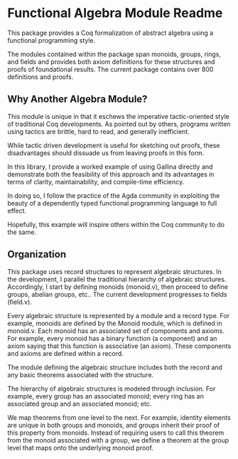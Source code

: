 Functional Algebra Module Readme
================================

This package provides a Coq formalization of abstract algebra using a functional programming style.

The modules contained within the package span monoids, groups, rings, and fields and provides both axiom definitions for these structures and proofs of foundational results. The current package contains over 800 definitions and proofs.

Why Another Algebra Module?
---------------------------

This module is unique in that it eschews the imperative tactic-oriented style of traditional Coq developments. As pointed out by others, programs written using tactics are brittle, hard to read, and generally inefficient. 

While tactic driven development is useful for sketching out proofs, these disadvantages should dissuade us from leaving proofs in this form.

In this library, I provide a worked example of using Gallina directly and demonstrate both the feasibility of this approach and its advantages in terms of clarity, maintainability, and compile-time efficiency.

In doing so, I follow the practice of the Agda community in exploiting the beauty of a dependently typed functional programming language to full effect.

Hopefully, this example will inspire others within the Coq community to do the same.

Organization
------------

This package uses record structures to represent algebraic structures. In the development, I parallel the traditional hierarchy of algebraic structures. Accordingly, I start by defining monoids (monoid.v), then proceed to define groups, abelian groups, etc.. The current development progresses to fields (field.v).

Every algebraic structure is represented by a module and a record type. For example, monoids are defined by the Monoid module, which is defined in monoid.v. Each monoid has an associated set of components and axioms. For example, every monoid has a binary function (a component) and an axiom saying that this function is associative (an axiom). These components and axioms are defined within a record.

The module defining the algebraic structure includes both the record and any basic theorems associated with the structure. 

The hierarchy of algebraic structures is modeled through inclusion. For example, every group has an associated monoid; every ring has an associated group and an associated monoid; etc.

We map theorems from one level to the next. For example, identity elements are unique in both groups and monoids, and groups inherit their proof of this property from monoids. Instead of requiring users to call this theorem from the monoid associated with a group, we define a theorem at the group level that maps onto the underlying monoid proof.



